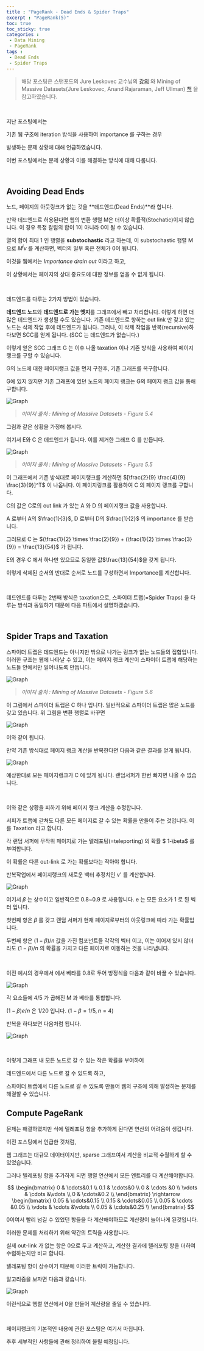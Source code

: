 ```yaml
---
title : "PageRank - Dead Ends & Spider Traps"
excerpt : "PageRank(5)"
toc: true
toc_sticky: true
categories :	
 - Data Mining
 - PageRank
tags :
 - Dead Ends
 - Spider Traps
---
```


> 해당 포스팅은 스탠포드의 Jure Leskovec 교수님의 [강의](https://www.youtube.com/playlist?list=PLLssT5z_DsK9JDLcT8T62VtzwyW9LNepV&app=desktop) 와 Mining of Massive Datasets(Jure Leskovec, Anand Rajaraman, Jeff Ullman) [책](http://www.mmds.org/) 을 참고하였습니다.

<br/>

지난 포스팅에서는 

기존 웹 구조에 iteration 방식을 사용하여 importance 를 구하는 경우 

발생하는 문제 상황에 대해 언급하였습니다. 

이번 포스팅에서는 문제 상황과 이를 해결하는 방식에 대해 다룹니다.

<br/>

## Avoiding Dead Ends

노드, 페이지의 아웃링크가 없는 것을 **데드엔드(Dead Ends)**라 합니다.

만약 데드엔드르 허용된다면 웹의 변환 행렬 M은 더이상 확률적(Stochatic)이지 않습니다. 이 경우 특정 칼럼의 합이 1이 아니라 0이 될 수 있습니다. 

열의 합이 최대 1 인 행렬을 **substochastic** 라고 하는데, 이 substochastic 행렬 M 으로 $M^iv$ 를 계산하면, 벡터의 일부 혹은 전체가 0이 됩니다. 

이것을 웹에서는 *Importance drain out* 이라고 하고, 

이 상황에서는 페이지의 상대 중요도에 대한 정보를 얻을 수 없게 됩니다. 

<br/>

데드엔드를 다루는 2가지 방법이 있습니다.

**데드엔드 노드**와 **데드엔드로 가는 엣지**를 그래프에서 빼고 처리합니다.
이렇게 하면 더 많은 데드엔드가 생성될 수도 있습니다. 기존 데드엔드로 향하는 out link 만 갖고 있는 노드는 삭제 작업 후에 데드엔드가 됩니다. 
그러나, 이 삭제 작업을 반복(recursive)하다보면 SCC를 얻게 됩니다. (SCC 는 데드엔드가 없습니다.) 

이렇게 얻은 SCC 그래프 G 는 이후 나올 taxation 이나 기존 방식을 사용하여 페이지 랭크를 구할 수 있습니다. 

G의 노드에 대한 페이지랭크 값을 먼저 구한후, 기존 그래프를 복구합니다. 

G에 있지 않지만 기존 그래프에 있던 노드의 페이지 랭크는 G의 페이지 랭크 값을 통해 구합니다.

![Graph](/assets/img/d009/00.png)

> *이미지 출처 : Mining of Massive Datasets - Figure 5.4*

그림과 같은 상황을 가정해 봅시다. 

여기서 E와 C 은 데드엔드가 됩니다. 이를 제거한 그래프 G 를 만듭니다.

![Graph](/assets/img/d009/01.png)

> *이미지 출처 : Mining of Massive Datasets - Figure 5.5*

이 그래프에서 기존 방식대로 페이지랭크를 계산하면 $[\frac{2}{9} \frac{4}{9} \frac{3}{9}]^T$ 이 나옵니다. 이 페이지링크를 활용하여 C 의 페이지 랭크를 구합니다. 

C의 값은 C로의 out link 가 있는 A 와 D 의 페이지랭크 값을 사용합니다. 

A 로부터 A의 $\frac{1}{3}$, D 로부터 D의 $\frac{1}{2}$ 의 importance 를 받습니다. 

그러므로 C 는 $(\frac{1}{2} \times \frac{2}{9}) + (\frac{1}{2} \times \frac{3}{9}) = \frac{13}{54}$ 가 됩니다. 

E의 경우 C 에서 하나만 있으므로 동일한 값$\frac{13}{54}$을 갖게 됩니다.

이렇게 삭제된 순서의 반대로 순서로 노드를 구성하면서 Importance를 계산합니다.

<br/>

데드엔드를 다루는 2번째 방식은 taxation으로, 스파이더 트랩(=Spider Traps) 을 다루는 방식과 동일하기 때문에 다음 파트에서 설명하겠습니다.

<br/>

## Spider Traps and Taxation

스파이더 트랩은 데드엔드는 아니지만 밖으로 나가는 링크가  없는 노드들의 집합입니다. 이러한 구조는 웹에 나타날 수 있고, 이는 페이지 랭크 계산이 스파이더 트랩에 해당하는 노드들 안에서만 일어나도록 만듭니다. 



![Graph](/assets/img/d009/02.png)

> *이미지 출처 : Mining of Massive Datasets - Figure 5.6*

이 그림에서 스파이더 트랩은 C 하나 입니다. 일반적으로 스파이더 트랩은 많은 노드를 갖고 있습니다. 위 그림을 변환 행렬로 바꾸면

![Graph](/assets/img/d009/03.png)

이와 같이 됩니다.

만약 기존 방식대로 페이지 랭크 계산을 반복한다면 다음과 같은 결과를 얻게 됩니다. 

![Graph](/assets/img/d009/04.png)

예상한대로 모든 페이지랭크가 C 에 있게 됩니다. 랜덤서퍼가 한번 빠지면 나올 수 없습니다. 

<br/>

이와 같은 상황을 피하기 위해 페이지 랭크 계산을 수정합니다. 

서퍼가 트랩에 갇쳐도 다른 모든 페이지로 갈 수 있는 확률을 만들어 주는 것입니다.  이를 Taxation 라고 합니다.

각 랜덤 서퍼에 무작위 페이지로 가는 텔레포팅(=teleporting) 의 확률 $ 1-\beta$ 를 부여합니다. 

이 확률은 다른 out-link 로 가는 확률보다는 작아야 합니다. 

반복작업에서 페이지랭크의 새로운 백터 추정치인 v' 를 계산합니다. 

![Graph](/assets/img/d009/05.png)

여기서 $\beta$ 는 상수이고 일반적으로 0.8~0.9 로 사용합니다. e 는 모든 요소가 1 로 된 벡터 입니다. 

첫번째 항은 $\beta$ 를 갖고 랜덤 서퍼가 현재 페이지로부터의 아웃링크에 따라 가는 확률입니다. 

두번째 항은 $(1-\beta)/n$  값을 가진 컴포넌트들 각각의 벡터 이고,  이는 이어져 있지 않더라도 $(1-\beta)/n$ 의 확률을 가지고 다른 페이지로 이동하는 것을 나타냅니다.

<br/>

이전 예시의 경우에서 에서 베타를 0.8로 두어 방정식을 다음과 같이 바꿀 수 있습니다. 

![Graph](/assets/img/d009/06.png)

각 요소들에 $4/5$ 가 곱해진 M 과 베타를 통합합니다. 

$(1-\beta)e/n$ 은 1/20 입니다. $(1-\beta = 1/5,n = 4)$ 

반복을 하다보면 다음처럼 됩니다. 

![Graph](/assets/img/d009/07.png)

<br/>

이렇게 그래프 내 모든 노드로 갈 수 있는 작은 확률을 부여하여

데드엔드에서 다른 노드로 갈 수 있도록 하고,

스파이더 트랩에서 다른 노드로 갈 수 있도록 만들어 웹의 구조에 의해 발생하는 문제를 해결할 수 있습니다.



## Compute PageRank

문제는 해결하였지만 식에 텔레포팅 항을 추가하게 된다면 연산의 어려움이 생깁니다. 

이전 포스팅에서 언급한 것처럼, 

웹 그래프는 대규모 데이터이지만, sparse 그래프여서 계산을 비교적 수월하게 할 수 있었습니다. 

그러나 텔레포팅 항을 추가하게 되면 행렬 연산에서 모든 엔트리를 다 계산해야합니다. 

$$ \begin{bmatrix} 
	0 & \cdots&0.1 \\
	0.1 & \cdots&0 \\
	0 & \cdots &0 \\
	\vdots & \cdots &\vdots \\
	0 & \cdots&0.2 \\
	\end{bmatrix}  
\rightarrow
\begin{bmatrix} 
	0.05 & \cdots&0.15 \\
	0.15 & \cdots&0.05 \\
	0.05 & \cdots &0.05 \\
	\vdots & \cdots &\vdots \\
	0.05 & \cdots&0.25 \\
	\end{bmatrix}  $$

0이여서 빨리 넘길 수 있었던 항들을 다 계산해야하므로 계산량이 늘어나게 된것입니다. 

이러한 문제를 처리하기 위해 약간의 트릭을 사용합니다. 

실제 out-link 가 없는 항은 0으로 두고 계산하고, 계산한 결과에 텔러포팅 항을 더하여 수렴하는지만 비교 합니다. 

텔레포팅 항이 상수이기 때문에 이러한 트릭이 가능합니다.

알고리즘을 보자면 다음과 같습니다.

![Graph](/assets/img/d009/08.png)

이런식으로 행렬 연산에서 0을 만들어 계산량을 줄일 수 있습니다.

<br/>

페이지랭크의 기본적인 내용에 관한 포스팅은 여기서 마칩니다. 

추후 세부적인 사항들에 관해 정리하여 올릴 예정입니다.

